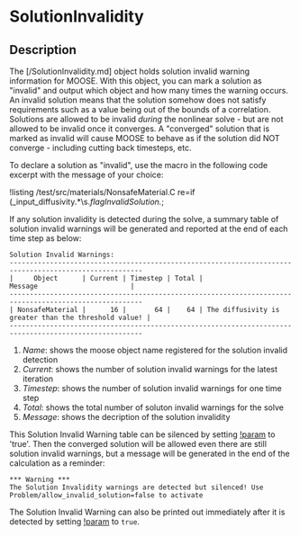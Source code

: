 # SolutionInvalidity

## Description

The [/SolutionInvalidity.md] object holds solution invalid warning information for MOOSE. With this object, you can mark a solution as "invalid" and output which object and how many times the warning occurs. An invalid solution means that the solution somehow does not satisfy requirements such as a value being out of the bounds of a correlation.  Solutions are allowed to be invalid *during* the nonlinear solve - but are not allowed to be invalid once it converges. A "converged" solution that is marked as invalid will cause MOOSE to behave as if the solution did NOT converge - including cutting back timesteps, etc.

To declare a solution as "invalid", use the macro in the following code excerpt with the message of your choice:

!listing /test/src/materials/NonsafeMaterial.C  re=if \(_input_diffusivity.*\s.*flagInvalidSolution.*\;

If any solution invalidity is detected during the solve, a summary table of solution invalid warnings will be generated and reported at the end of each time step as below:

```
Solution Invalid Warnings:
-------------------------------------------------------------------------------------------------------
|     Object      | Current | Timestep | Total |                        Message                       |
-------------------------------------------------------------------------------------------------------
| NonsafeMaterial |      16 |       64 |    64 | The diffusivity is greater than the threshold value! |
-------------------------------------------------------------------------------------------------------
```

1. *Name*: shows the moose object name registered for the solution invalid detection
2. *Current*: shows the number of solution invalid warnings for the latest iteration
3. *Timestep*: shows the number of solution invalid warnings for one time step
4. *Total*: shows the total number of soluton invalid warnings for the solve
5. *Message*: shows the decription of the solution invalidity

This Solution Invalid Warning table can be silenced by setting [!param](/Problem/FEProblem/allow_invalid_solution) to 'true'. Then the converged solution will be allowed even there are still solution invalid warnings, but a message will be generated in the end of the calculation as a reminder:

```
*** Warning ***
The Solution Invalidity warnings are detected but silenced! Use Problem/allow_invalid_solution=false to activate
```

The Solution Invalid Warning can also be printed out immediately after it is detected by setting [!param](/Problem/FEProblem/immediately_print_invalid_solution) to `true`.


